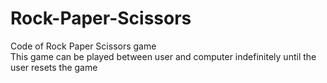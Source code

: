 # Rock-Paper-Scissors
Code of Rock Paper Scissors game
<br>
This game can be played between user and computer indefinitely until the user resets the game
